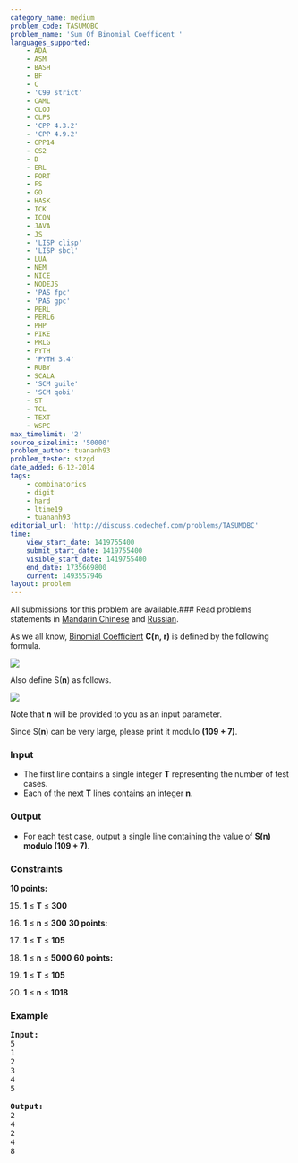 ```yaml
---
category_name: medium
problem_code: TASUMOBC
problem_name: 'Sum Of Binomial Coefficent '
languages_supported:
    - ADA
    - ASM
    - BASH
    - BF
    - C
    - 'C99 strict'
    - CAML
    - CLOJ
    - CLPS
    - 'CPP 4.3.2'
    - 'CPP 4.9.2'
    - CPP14
    - CS2
    - D
    - ERL
    - FORT
    - FS
    - GO
    - HASK
    - ICK
    - ICON
    - JAVA
    - JS
    - 'LISP clisp'
    - 'LISP sbcl'
    - LUA
    - NEM
    - NICE
    - NODEJS
    - 'PAS fpc'
    - 'PAS gpc'
    - PERL
    - PERL6
    - PHP
    - PIKE
    - PRLG
    - PYTH
    - 'PYTH 3.4'
    - RUBY
    - SCALA
    - 'SCM guile'
    - 'SCM qobi'
    - ST
    - TCL
    - TEXT
    - WSPC
max_timelimit: '2'
source_sizelimit: '50000'
problem_author: tuananh93
problem_tester: stzgd
date_added: 6-12-2014
tags:
    - combinatorics
    - digit
    - hard
    - ltime19
    - tuananh93
editorial_url: 'http://discuss.codechef.com/problems/TASUMOBC'
time:
    view_start_date: 1419755400
    submit_start_date: 1419755400
    visible_start_date: 1419755400
    end_date: 1735669800
    current: 1493557946
layout: problem
---
```

All submissions for this problem are available.###  Read problems statements in [Mandarin Chinese](http://www.codechef.com/download/translated/LTIME19/mandarin/TASUMOBC.pdf) and [Russian](http://www.codechef.com/download/translated/LTIME19/russian/TASUMOBC.pdf).

 As we all know, [Binomial Coefficient](http://en.wikipedia.org/wiki/Binomial_coefficient) **C(n, r)** is defined by the
following formula.

![](/download/extimages/f17c481ba6b3f6c9eb2b9c06eb09252f.png)

Also define S(**n**) as follows.

![](/download/extimages/b5d1a105bdc2018c0546d52746b5a11d.png)

Note that **n** will be provided to you as an input parameter.

Since S(**n**) can be very large, please print it modulo **(109 + 7)**.

### Input

- The first line contains a single integer **T** representing the number of test cases.
- Each of the next **T** lines contains an integer **n**.

### Output

- For each test case, output a single line containing the value of **S(n) modulo (109 + 7)**.

### Constraints

**10 points:**

15. **1** ≤ **T** ≤ **300**
16. **1** ≤ **n** ≤ **300**
**30 points:**

18. **1** ≤ **T** ≤ **105**
19. **1** ≤ **n** ≤ **5000**
**60 points:**

21. **1** ≤ **T** ≤ **105**
22. **1** ≤ **n** ≤ **1018**
### Example

<pre><b>Input:</b>
5
1
2
3
4
5

<b>Output:</b>
2
4
2
4
8

</pre>